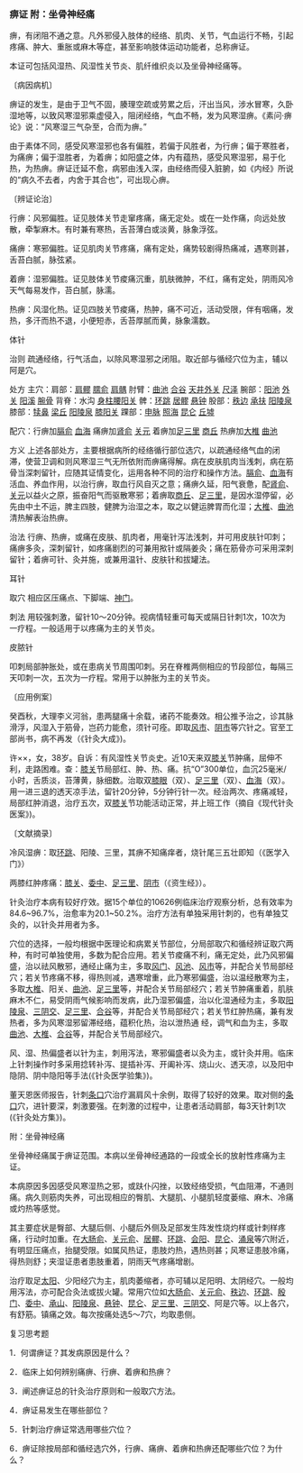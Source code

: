 ### 痹证  附：坐骨神经痛

痹，有闭阻不通之意。凡外邪侵入肢体的经络、肌肉、关节，气血运行不畅，引起疼痛、肿大、重胀或麻木等症，甚至影响肢体运动功能者，总称痹证。

本证可包括风湿热、风湿性关节炎、肌纤维织炎以及坐骨神经痛等。

〔病因病机〕

痹证的发生，是由于卫气不固，腠理空疏或劳累之后，汗出当风，涉水冒寒，久卧湿地等，以致风寒湿邪乘虚侵入，阻闭经络，气血不畅，发为风寒湿痹。《素问·痹论》说：“风寒湿三气杂至，合而为痹。”

由于素体不同，感受风寒湿邪也各有偏胜，若偏于风胜者，为行痹；偏于寒胜者，为痛痹；偏于湿胜者，为着痹；如阳盛之体，内有蕴热，感受风寒湿邪，易于化热，为热痹。痹证迁延不愈，病邪由浅入深，由经络而侵入脏腑，如《内经》所说的“病久不去者，内舍于其合也”，可出现心痹。

〔辨证论治〕

行痹：风邪偏胜。证见肢体关节走窜疼痛，痛无定处。或在一处作痛，向远处放散，牵掣麻木。有时兼有寒热，舌苔薄白或淡黄，脉象浮弦。

痛痹：寒邪偏胜。证见肌肉关节疼痛，痛有定处，痛势较剧得热痛减，遇寒则甚，舌苔白腻，脉弦紧。

着痹：湿邪偏胜。证见肢体关节痠痛沉重，肌肤微肿，不红，痛有定处，阴雨风冷天气每易发作，苔白腻，脉濡。

热痹：风湿化热。证见四肢关节痠痛，热肿，痛不可近，活动受限，伴有咽痛，发热，多汗而热不退，小便短赤，舌苔厚腻而黄，脉象濡数。

体针

治则  疏通经络，行气活血，以除风寒湿邪之闭阻。取近部与循经穴位为主，辅以阿是穴。

处方  主穴：肩部：[肩髎](https://www.gmzyjc.com/read/zjs/zjs3.1.9-12-0.0.2.3.14.md)  [臑俞](https://www.gmzyjc.com/read/zjs/zjs3.1.4-6-0.0.3.3.10.md)  [肩髃](https://www.gmzyjc.com/read/zjs/zjs3.1.1-3-0.1.2.3.15.md)  肘臂：[曲池](https://www.gmzyjc.com/read/zjs/zjs3.1.1-3-0.1.2.3.11.md)  [合谷](https://www.gmzyjc.com/read/zjs/zjs3.1.1-3-0.1.2.3.4.md)  [天井](https://www.gmzyjc.com/read/zjs/zjs3.1.9-12-0.0.2.3.10.md)[外关](https://www.gmzyjc.com/read/zjs/zjs3.1.9-12-0.0.2.3.5.md)  [尺泽](https://www.gmzyjc.com/read/zjs/zjs3.1.1-3-0.1.1.3.5.md)  腕部：[阳池](https://www.gmzyjc.com/read/zjs/zjs3.1.9-12-0.0.2.3.4.md)  [外关](https://www.gmzyjc.com/read/zjs/zjs3.1.9-12-0.0.2.3.5.md)  [阳溪](https://www.gmzyjc.com/read/zjs/zjs3.1.1-3-0.1.2.3.5.md)  [腕骨](https://www.gmzyjc.com/read/zjs/zjs3.1.4-6-0.0.3.3.4.md)  背脊：水沟  [身柱](https://www.gmzyjc.com/read/zjs/zjs3.2.2-0.0.1.3.12.md)[腰阳关](https://www.gmzyjc.com/read/zjs/zjs3.2.2-0.0.1.3.3.md)  髀：[环跳](https://www.gmzyjc.com/read/zjs/zjs3.1.9-12-0.0.3.3.30.md)  [居髎](https://www.gmzyjc.com/read/zjs/zjs3.1.9-12-0.0.3.3.29.md)  [悬钟](https://www.gmzyjc.com/read/zjs/zjs3.1.9-12-0.0.3.3.39.md)  股部：[秩边](https://www.gmzyjc.com/read/zjs/zjs3.1.7-8-0.0.1.3.54.md)  [承扶](https://www.gmzyjc.com/read/zjs/zjs3.1.7-8-0.0.1.3.36.md)  [阳陵泉](https://www.gmzyjc.com/read/zjs/zjs3.1.9-12-0.0.3.3.34.md)  膝部：[犊鼻](https://www.gmzyjc.com/read/zjs/zjs3.1.1-3-0.1.3.3.35.md)  [梁丘](https://www.gmzyjc.com/read/zjs/zjs3.1.1-3-0.1.3.3.34.md)  [阳陵泉](https://www.gmzyjc.com/read/zjs/zjs3.1.9-12-0.0.3.3.34.md)  [膝阳关](https://www.gmzyjc.com/read/zjs/zjs3.1.9-12-0.0.3.3.33.md)  踝部：[申脉](https://www.gmzyjc.com/read/zjs/zjs3.1.7-8-0.0.1.3.62.md)  [照海](https://www.gmzyjc.com/read/zjs/zjs3.1.7-8-0.0.2.3.6.md)  [昆仑](https://www.gmzyjc.com/read/zjs/zjs3.1.7-8-0.0.1.3.60.md)  [丘墟](https://www.gmzyjc.com/read/zjs/zjs3.1.9-12-0.0.3.3.40.md)

配穴：行痹加[膈俞](https://www.gmzyjc.com/read/zjs/zjs3.1.7-8-0.0.1.3.17.md)  [血海](https://www.gmzyjc.com/read/zjs/zjs3.1.4-6-0.0.1.3.10.md)  痛痹加[肾俞](https://www.gmzyjc.com/read/zjs/zjs3.1.7-8-0.0.1.3.23.md)  [关元](https://www.gmzyjc.com/read/zjs/zjs3.2.1-0.1.1.3.4.md)  着痹加[足三里](https://www.gmzyjc.com/read/zjs/zjs3.1.1-3-0.1.3.3.36.md)  [商丘](https://www.gmzyjc.com/read/zjs/zjs3.1.4-6-0.0.1.3.5.md)  热痹加[大椎](https://www.gmzyjc.com/read/zjs/zjs3.2.2-0.0.1.3.14.md)  [曲池](https://www.gmzyjc.com/read/zjs/zjs3.1.1-3-0.1.2.3.11.md)

方义  上述各部处方，主要根据病所的经络循行部位选穴，以疏通经络气血的闭滞，使营卫调和则风寒湿三气无所依附而痹痛得解。病在皮肤肌肉当浅刺，病在筋骨当深刺留针，应随其证情变化，运用各种不同的治疗和操作方法。[膈俞](https://www.gmzyjc.com/read/zjs/zjs3.1.7-8-0.0.1.3.17.md)、[血海](https://www.gmzyjc.com/read/zjs/zjs3.1.4-6-0.0.1.3.10.md)有活血、养血作用，以治行痹，取血行风自灭之意；痛痹久延，阳气衰惫，配[肾俞](https://www.gmzyjc.com/read/zjs/zjs3.1.7-8-0.0.1.3.23.md)、[关元](https://www.gmzyjc.com/read/zjs/zjs3.2.1-0.1.1.3.4.md)以益火之原，振奋阳气而驱散寒邪；着痹取[商丘](https://www.gmzyjc.com/read/zjs/zjs3.1.4-6-0.0.1.3.5.md)、[足三里](https://www.gmzyjc.com/read/zjs/zjs3.1.1-3-0.1.3.3.36.md)，是因水湿停留，必先由中土不运，脾主四肢，健脾为治湿之本，取之以健运脾胃而化湿；[大椎](https://www.gmzyjc.com/read/zjs/zjs3.2.2-0.0.1.3.14.md)、[曲池](https://www.gmzyjc.com/read/zjs/zjs3.1.1-3-0.1.2.3.11.md)清热解表治热痹。

治法  行痹、热痹，或痛在皮肤、肌肉者，用毫针泻法浅刺，并可用皮肤针叩刺；痛痹多灸，深刺留针，如疼痛剧烈的可兼用揿针或隔姜灸；痛在筋骨亦可采用深刺留针；着痹可针、灸并施，或兼用温针、皮肤针和拔罐法。

耳针

取穴  相应区压痛点、下脚端、[神门](https://www.gmzyjc.com/read/zjs/zjs3.1.4-6-0.0.2.3.7.md)。

刺法  用较强刺激，留针10～20分钟。视病情轻重可每天或隔日针刺1次，10次为一疗程。一般适用于以疼痛为主的关节炎。

皮脓针

叩刺局部肿胀处，或在患病关节周围叩刺。另在脊椎两侧相应的节段部位，每隔三天叩刺一次，五次为一疗程。常用于以肿胀为主的关节炎。

〔应用例案〕

癸酉秋，大理李义河翁，患两腿痛十余载，诸药不能奏效。相公推予治之，诊其脉滑浮，风湿入于筋骨，岂药力能愈，须针可痊。即取[风市](https://www.gmzyjc.com/read/zjs/zjs3.1.9-12-0.0.3.3.31.md)、[阴市](https://www.gmzyjc.com/read/zjs/zjs3.1.1-3-0.1.3.3.33.md)等穴针之。官至工部尚书，病不再发（《针灸大成》)。

许××，女，38岁。自诉：有风湿性关节炎史。近10天来双[膝关](https://www.gmzyjc.com/read/zjs/zjs3.1.9-12-0.0.4.3.7.md)节肿痛，屈伸不利，走路困难。查：[膝关](https://www.gmzyjc.com/read/zjs/zjs3.1.9-12-0.0.4.3.7.md)节局部红、肿、热、痛。抗“O”300单位，血沉25毫米/小时，舌质淡，苔薄黄，脉细数。治取双[膝眼](https://www.gmzyjc.com/read/zjs/zjs3.4-0.1.4.10.0.md)（双）、[足三里](https://www.gmzyjc.com/read/zjs/zjs3.1.1-3-0.1.3.3.36.md)（双）、[血海](https://www.gmzyjc.com/read/zjs/zjs3.1.4-6-0.0.1.3.10.md)（双）。用一进三退的透天凉手法，留针20分钟，5分钟行针一次。经治两次、疼痛减轻，局部红肿消退，治疗五次，双[膝关](https://www.gmzyjc.com/read/zjs/zjs3.1.9-12-0.0.4.3.7.md)节功能活动正常，并上班工作（摘自《现代针灸医案》)。

〔文献摘录〕

冷风湿痹：取[环跳](https://www.gmzyjc.com/read/zjs/zjs3.1.9-12-0.0.3.3.30.md)、阳陵、三里，其痹不知痛痒者，烧针尾三五壮即知（《医学入门》）

两膝红肿疼痛：[膝关](https://www.gmzyjc.com/read/zjs/zjs3.1.9-12-0.0.4.3.7.md)、[委中](https://www.gmzyjc.com/read/zjs/zjs3.1.7-8-0.0.1.3.40.md)、[足三里](https://www.gmzyjc.com/read/zjs/zjs3.1.1-3-0.1.3.3.36.md)、[阴市](https://www.gmzyjc.com/read/zjs/zjs3.1.1-3-0.1.3.3.33.md)（《资生经》）。

针灸治疗本病有较好疗效。据15个单位的10626例临床治疗观察分析，总有效率为84.6~96.7%，治愈率为20.1~50.2%。治疗方法有单独采用针刺的，也有单独艾灸的，以针灸并用者为多。

穴位的选择，一般均根据中医理论和病累关节部位，分局部取穴和循经辨证取穴两种，有时可单独使用，多数为配合应用。若关节痠痛不利，痛无定处，此乃风邪偏盛，治以祛风散邪，通经止痛为主，多取[风门](https://www.gmzyjc.com/read/zjs/zjs3.1.7-8-0.0.1.3.12.md)、[风池](https://www.gmzyjc.com/read/zjs/zjs3.1.9-12-0.0.3.3.20.md)、[风市](https://www.gmzyjc.com/read/zjs/zjs3.1.9-12-0.0.3.3.31.md)等，并配合关节局部经穴；若关节疼痛不移，得热则减，遇寒增重，此乃寒邪偏盛，治以温经散寒为主，多取[大椎](https://www.gmzyjc.com/read/zjs/zjs3.2.2-0.0.1.3.14.md)、阳关、[曲池](https://www.gmzyjc.com/read/zjs/zjs3.1.1-3-0.1.2.3.11.md)、[足三里](https://www.gmzyjc.com/read/zjs/zjs3.1.1-3-0.1.3.3.36.md)等，并配合关节局部经穴；若关节肿痛重着，肌肤麻木不仁，易受阴雨气候影响而发病，此乃湿邪偏盛，治以化湿通经为主，多取[阳陵泉](https://www.gmzyjc.com/read/zjs/zjs3.1.9-12-0.0.3.3.34.md)、[三阴交](https://www.gmzyjc.com/read/zjs/zjs3.1.4-6-0.0.1.3.6.md)、[足三里](https://www.gmzyjc.com/read/zjs/zjs3.1.1-3-0.1.3.3.36.md)、[合谷](https://www.gmzyjc.com/read/zjs/zjs3.1.1-3-0.1.2.3.4.md)等，并配合关节局部经穴；若关节红肿热痛，兼有发热者，多为风寒湿邪留滞经络，蕴积化热，治以泄热通
经，调气和血为主，多取[曲池](https://www.gmzyjc.com/read/zjs/zjs3.1.1-3-0.1.2.3.11.md)、[大椎](https://www.gmzyjc.com/read/zjs/zjs3.2.2-0.0.1.3.14.md)、[合谷](https://www.gmzyjc.com/read/zjs/zjs3.1.1-3-0.1.2.3.4.md)等，并配合关节局部经穴。

风、湿、热偏盛者以针为主，刺用泻法，寒邪偏盛者以灸为主，或针灸并用。临床上针刺操作时多采用捻转补泻、提插补泻、开阖补泻、烧山火、透天凉，以及阳中隐阴、阴中隐阳等手法(《针灸医学验集》)。

董天恩医师报告，针刺[条口](https://www.gmzyjc.com/read/zjs/zjs3.1.1-3-0.1.3.3.38.md)穴治疗漏肩风十余例，取得了较好的效果。取对侧的[条口](https://www.gmzyjc.com/read/zjs/zjs3.1.1-3-0.1.3.3.38.md)穴，进针要深，刺激要强。在刺激的过程中，让患者活动肩部，每3天针刺1次(《针灸处方集》)。

附：坐骨神经痛

坐骨神经痛属于痹证范围。本病以坐骨神经通路的一段或全长的放射性疼痛为主证。

本病原因多因感受风寒湿热之邪，或趺仆闪挫，以致经络受损，气血阻滞，不通则痛。病久则筋肉失养，可出现相应的臀肌、大腿肌、小腿肌轻度蒌缩、麻木、冷痛或灼热等感觉。

其主要症状是臀部、大腿后侧、小腿后外侧及足部发生阵发性烧灼样或针刺样疼痛，行动时加重。在[大肠俞](https://www.gmzyjc.com/read/zjs/zjs3.1.7-8-0.0.1.3.25.md)、[关元俞](https://www.gmzyjc.com/read/zjs/zjs3.1.7-8-0.0.1.3.26.md)、[居髎](https://www.gmzyjc.com/read/zjs/zjs3.1.9-12-0.0.3.3.29.md)、[环跳](https://www.gmzyjc.com/read/zjs/zjs3.1.9-12-0.0.3.3.30.md)、[会阳](https://www.gmzyjc.com/read/zjs/zjs3.1.7-8-0.0.1.3.35.md)、[昆仑](https://www.gmzyjc.com/read/zjs/zjs3.1.7-8-0.0.1.3.60.md)、[涌泉](https://www.gmzyjc.com/read/zjs/zjs3.1.7-8-0.0.2.3.1.md)等穴附近，有明显压痛点，抬腿受限。如属风热证，患肢灼热，遇热则甚；风寒证患肢冷痛，得热则舒；夹湿证患者患肢重着，阴雨天气疼痛增剧。

治疗取足[太阳](https://www.gmzyjc.com/read/zjs/zjs3.4-0.1.1.4.0.md)、少阳经穴为主，肌肉萎缩者，亦可辅以足阳明、太阴经穴。一般均用泻法，亦可配合灸法或拔火罐。常用穴位如[大肠俞](https://www.gmzyjc.com/read/zjs/zjs3.1.7-8-0.0.1.3.25.md)、[关元俞](https://www.gmzyjc.com/read/zjs/zjs3.1.7-8-0.0.1.3.26.md)、[秩边](https://www.gmzyjc.com/read/zjs/zjs3.1.7-8-0.0.1.3.54.md)、[环跳](https://www.gmzyjc.com/read/zjs/zjs3.1.9-12-0.0.3.3.30.md)、[殷门](https://www.gmzyjc.com/read/zjs/zjs3.1.7-8-0.0.1.3.37.md)、[委中](https://www.gmzyjc.com/read/zjs/zjs3.1.7-8-0.0.1.3.40.md)、[承山](https://www.gmzyjc.com/read/zjs/zjs3.1.7-8-0.0.1.3.57.md)、[阳陵泉](https://www.gmzyjc.com/read/zjs/zjs3.1.9-12-0.0.3.3.34.md)、[悬钟](https://www.gmzyjc.com/read/zjs/zjs3.1.9-12-0.0.3.3.39.md)、[昆仑](https://www.gmzyjc.com/read/zjs/zjs3.1.7-8-0.0.1.3.60.md)、[足三里](https://www.gmzyjc.com/read/zjs/zjs3.1.1-3-0.1.3.3.36.md)、[三阴交](https://www.gmzyjc.com/read/zjs/zjs3.1.4-6-0.0.1.3.6.md)、阿是穴等。以上各穴，有舒筋。镇痛之效。每次按痛处选5～7穴，均取患侧。

复习思考题

1．何谓痹证？其发病原因是什么？

2．临床上如何辨别痛痹、行痹、着痹和热痹？

3．阐述痹证总的针灸治疗原则和一般取穴方法。

4．痹证易发生在哪些部位？

5．针刺治疗痹证常选用哪些穴位？

6．痹证除按局部和循经选穴外，行痹、痛痹、着痹和热痹还配哪些穴位？为什么？

 
